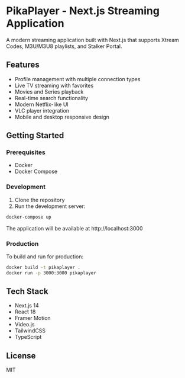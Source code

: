 # PikaPlayer - Next.js Streaming Application

A modern streaming application built with Next.js that supports Xtream Codes, M3U/M3U8 playlists, and Stalker Portal.

## Features

- Profile management with multiple connection types
- Live TV streaming with favorites
- Movies and Series playback
- Real-time search functionality
- Modern Netflix-like UI
- VLC player integration
- Mobile and desktop responsive design

## Getting Started

### Prerequisites

- Docker
- Docker Compose

### Development

1. Clone the repository
2. Run the development server:

```bash
docker-compose up
```

The application will be available at http://localhost:3000

### Production

To build and run for production:

```bash
docker build -t pikaplayer .
docker run -p 3000:3000 pikaplayer
```

## Tech Stack

- Next.js 14
- React 18
- Framer Motion
- Video.js
- TailwindCSS
- TypeScript

## License

MIT
